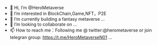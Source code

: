 - 👋 Hi, I’m @HeroMetaverse
- 👀 I’m interested in BlockChain,Game,NFT，P2E
- 🌱 I’m currently building a fantasy metaverse ...
- 💞️ I’m looking to collaborate on ...
- 📫 How to reach me：Following me @ twitter:@herometaverse or join telegran group: https://t.me/HeroMetaverseN01 ...

<!---
HeroMetaverse/HeroMetaverse is a ✨ special ✨ repository because its `README.md` (this file) appears on your GitHub profile.
You can click the Preview link to take a look at your changes.
--->
